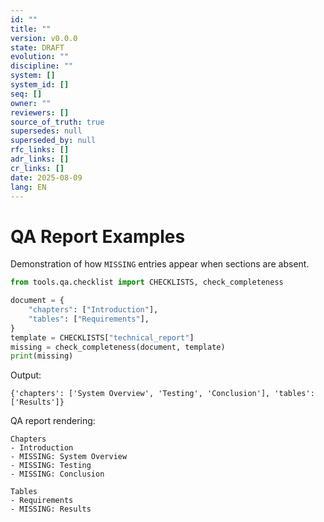 ```yaml
---
id: ""
title: ""
version: v0.0.0
state: DRAFT
evolution: ""
discipline: ""
system: []
system_id: []
seq: []
owner: ""
reviewers: []
source_of_truth: true
supersedes: null
superseded_by: null
rfc_links: []
adr_links: []
cr_links: []
date: 2025-08-09
lang: EN
---
```


# QA Report Examples

Demonstration of how `MISSING` entries appear when sections are absent.

```python
from tools.qa.checklist import CHECKLISTS, check_completeness

document = {
    "chapters": ["Introduction"],
    "tables": ["Requirements"],
}
template = CHECKLISTS["technical_report"]
missing = check_completeness(document, template)
print(missing)
```

Output:

```
{'chapters': ['System Overview', 'Testing', 'Conclusion'], 'tables': ['Results']}
```

QA report rendering:

```
Chapters
- Introduction
- MISSING: System Overview
- MISSING: Testing
- MISSING: Conclusion

Tables
- Requirements
- MISSING: Results
```
